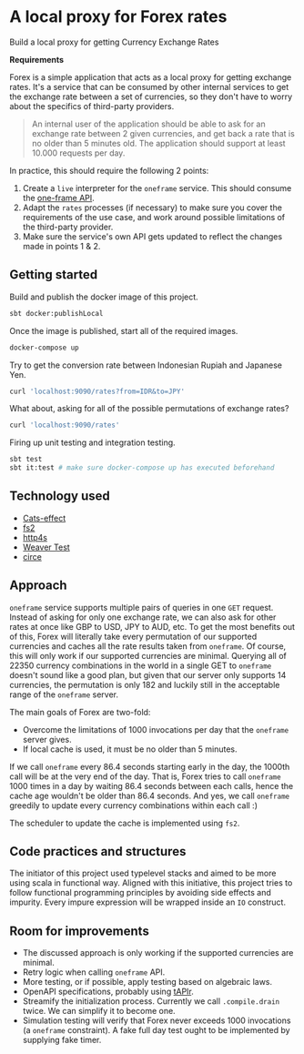 # A local proxy for Forex rates

Build a local proxy for getting Currency Exchange Rates

**Requirements**

Forex is a simple application that acts as a local proxy for getting exchange rates.
It's a service that can be consumed by other internal services to get the exchange rate between a set of currencies,
so they don't have to worry about the specifics of third-party providers.

> An internal user of the application should be able to ask for an exchange rate between 2 given currencies, and get back a rate that is no older than 5 minutes old.
> The application should support at least 10.000 requests per day.

In practice, this should require the following 2 points:

1. Create a `live` interpreter for the `oneframe` service. This should consume the [one-frame API](https://hub.docker.com/r/paidyinc/one-frame).
2. Adapt the `rates` processes (if necessary) to make sure you cover the requirements of the use case, and work around possible limitations of the third-party provider.
3. Make sure the service's own API gets updated to reflect the changes made in points 1 & 2.

## Getting started

Build and publish the docker image of this project.
```bash
sbt docker:publishLocal
```
Once the image is published, start all of the required images.
```bash
docker-compose up
```
Try to get the conversion rate between Indonesian Rupiah and Japanese Yen.
```bash
curl 'localhost:9090/rates?from=IDR&to=JPY'
```
What about, asking for all of the possible permutations of exchange rates?
```bash
curl 'localhost:9090/rates'
```
Firing up unit testing and integration testing.
```bash
sbt test
sbt it:test # make sure docker-compose up has executed beforehand
```

## Technology used

- [Cats-effect](https://typelevel.org/cats-effect/)
- [fs2](https://fs2.io/index.html)
- [http4s](https://fs2.io/index.html)
- [Weaver Test](https://disneystreaming.github.io/weaver-test/docs/multiple_suites_logging)
- [circe](https://circe.github.io/circe/parsing.html)

## Approach

`oneframe` service supports multiple pairs of queries in one `GET` request. Instead of asking for only one exchange rate, we can also ask for other rates at once like GBP to USD, JPY to AUD, etc.
To get the most benefits out of this, Forex will literally take every permutation of our supported currencies and caches all the rate results taken from `oneframe`.
Of course, this will only work if our supported currencies are minimal. Querying all of 22350 currency combinations in the world in a single GET to `oneframe` doesn't sound like a good plan,
but given that our server only supports 14 currencies, the permutation is only 182 and luckily still in the acceptable range of the `oneframe` server.

The main goals of Forex are two-fold:
- Overcome the limitations of 1000 invocations per day that the `oneframe` server gives.
- If local cache is used, it must be no older than 5 minutes.

If we call `oneframe` every 86.4 seconds starting early in the day, the 1000th call will be at the very end of the day. That is, Forex tries to call `oneframe` 1000 times in a day by waiting 86.4 seconds
between each calls, hence the cache age wouldn't be older than 86.4 seconds. And yes, we call `oneframe` greedily to update every currency combinations within each call :)

The scheduler to update the cache is implemented using `fs2`.
## Code practices and structures

The initiator of this project used typelevel stacks and aimed to be more using scala in functional way. Aligned with this initiative, this project tries to follow functional programming principles
by avoiding side effects and impurity. Every impure expression will be wrapped inside an `IO` construct.

## Room for improvements

- The discussed approach is only working if the supported currencies are minimal.
- Retry logic when calling `oneframe` API.
- More testing, or if possible, apply testing based on algebraic laws.
- OpenAPI specifications, probably using [tAPIr](https://tapir.softwaremill.com/en/latest/).
- Streamify the initialization process. Currently we call `.compile.drain` twice. We can simplify it to become one.
- Simulation testing will verify that Forex never exceeds 1000 invocations (a `oneframe` constraint). A fake full day test ought to be implemented by supplying fake timer.